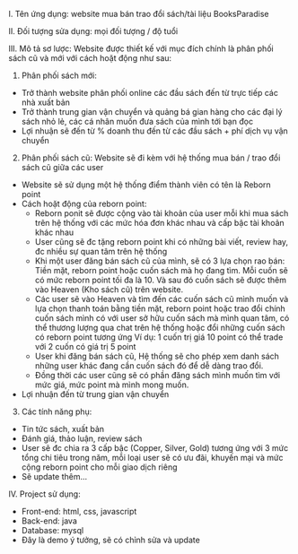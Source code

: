 I. Tên ứng dụng: website mua bán trao đổi sách/tài liệu BooksParadise

II. Đối tượng sửa dụng: mọi đối tượng / độ tuổi

III. Mô tả sơ lược:
Website được thiết kế với mục đích chính là phân phối sách cũ và mới với cách hoặt động như sau:
1. Phân phối sách mới:
- Trở thành website phân phối online các đầu sách đến từ trực tiếp các nhà xuất bản
- Trở thành trung gian vận chuyển và quảng bá gian hàng cho các đại lý sách nhỏ lẻ, các cá nhân muốn đưa sách của mình tới bạn đọc
- Lợi nhuận sẽ đến từ % doanh thu đến từ các đầu sách + phí dịch vụ vận chuyển
2. Phân phối sách cũ:
Website sẽ đi kèm với hệ thống mua bán / trao đổi sách cũ giữa các user
- Website sẽ sử dụng một hệ thống điểm thành viên có tên là Reborn point
- Cách hoặt động của reborn point:
  + Reborn ponit sẽ được cộng vào tài khoản của user mỗi khi mua sách trên hệ thống với các mức hóa đơn khác nhau và cấp bậc tài khoản khác nhau
  + User cũng sẽ đc tặng reborn point khi có những bài viết, review hay, đc nhiều sự quan tâm trên hệ thống
  + Khi một user đăng bán sách cũ của mình, sẽ có 3 lựa chọn rao bán: Tiền mặt, reborn point hoặc cuốn sách mà họ đang tìm. Mỗi cuốn sẽ có mức reborn point tối đa là 10. Và sau đó cuốn sách sẽ được thêm vào Heaven (Kho sách cũ) trên website.
  + Các user sẽ vào Heaven và tìm đến các cuốn sách cũ mình muốn và lựa chọn thanh toán bằng tiền mặt, reborn point hoặc trao đổi chính cuốn sách mình có với user sở hữu cuốn sách mà mình quan tâm, có thể thương lượng qua chat trên hệ thống hoặc đổi những cuốn sách có reborn point tương ứng
     Ví dụ: 1 cuốn trị giá 10 point có thể trade với 2 cuốn có giá trị 5 point
  + User khi đăng bán sách cũ, Hệ thống sẽ cho phép xem danh sách những user khác đang cần cuốn sách đó để dễ dàng trao đổi.
  + Đồng thời các user cũng sẽ có phần đăng sách mình muốn tìm với mức giá, mức point mà mình mong muốn.
- Lợi nhuận đến từ trung gian vận chuyển
3. Các tính năng phụ:
- Tin tức sách, xuất bản
- Đánh giá, thảo luận, review sách
- User sẽ đc chia ra 3 cấp bậc (Copper, Silver, Gold) tương ứng với 3 mức tổng chi tiêu trong năm, mỗi loại user sẽ có ưu đãi, khuyến mại và mức cộng reborn point cho mỗi giao dịch riêng
- Sẽ update thêm...

IV. Project sử dụng:
- Front-end: html, css, javascript
- Back-end: java
- Database: mysql
- Đây là demo ý tưởng, sẽ có chỉnh sửa và update
